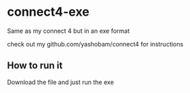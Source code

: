 # connect4-exe
Same as my connect 4 but in an exe format

check out my github.com/yashobam/connect4 for instructions

## How to run it
Download the file and just run the exe

